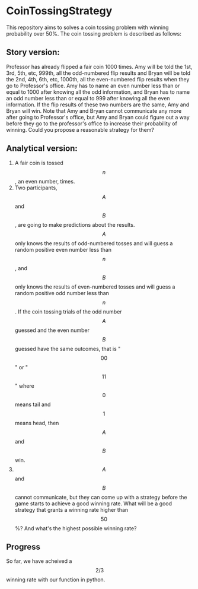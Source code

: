# CoinTossingStrategy
This repository aims to solves a coin tossing problem with winning probability over 50%. The coin tossing problem is described as follows:

## Story version:
Professor has already flipped a fair coin 1000 times. Amy will be told the 1st, 3rd, 5th, etc, 999th, all the odd-numbered flip results and Bryan will be told the 2nd, 4th, 6th, etc, 1000th, all the even-numbered flip results when they go to Professor's office. Amy has to name an even number less than or equal to 1000 after knowing all the odd information, and Bryan has to name an odd number less than or equal to 999 after knowing all the even information. If the flip results of these two numbers are the same, Amy and Bryan will win. Note that Amy and Bryan cannot communicate any more after going to Professor's office, but Amy and Bryan could figure out a way before they go to the professor's office to increase their probability of winning. Could you propose a reasonable strategy for them?

## Analytical version:
1. A fair coin is tossed $$n$$, an even number, times.
2. Two participants, $$A$$ and $$B$$, are going to make predictions about the results. $$A$$ only knows the results of odd-numbered tosses and will guess a random positive even number less than $$n$$, and $$B$$ only knows the results of even-numbered tosses and will guess a random positive odd number less than $$n$$. If the coin tossing trials of the odd number $$A$$ guessed and the even number $$B$$ guessed have the same outcomes, that is "$$00$$" or "$$11$$" where $$0$$ means tail and $$1$$ means head, then $$A$$ and $$B$$ win.
3. $$A$$ and $$B$$ cannot communicate, but they can come up with a strategy before the game starts to achieve a good winning rate. What will be a good strategy that grants a winning rate higher than $$50$$%? And what's the highest possible winning rate?

## Progress
So far, we have acheived a $$2/3$$ winning rate with our function in python.

